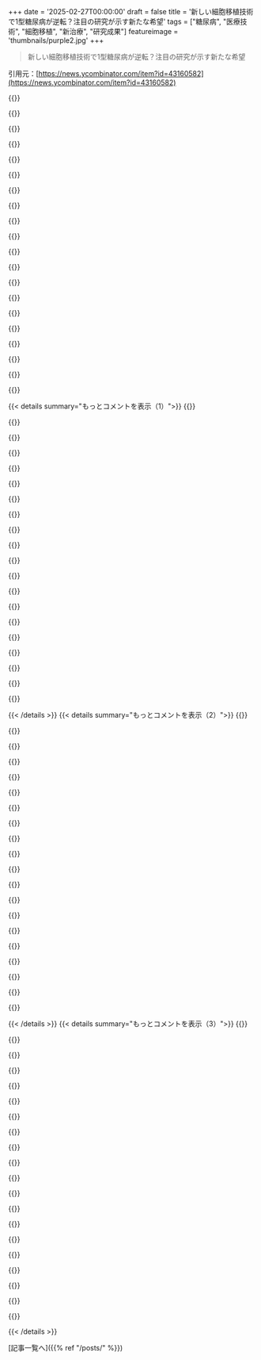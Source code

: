 +++
date = '2025-02-27T00:00:00'
draft = false
title = '新しい細胞移植技術で1型糖尿病が逆転？注目の研究が示す新たな希望'
tags = ["糖尿病", "医療技術", "細胞移植", "新治療", "研究成果"]
featureimage = 'thumbnails/purple2.jpg'
+++

> 新しい細胞移植技術で1型糖尿病が逆転？注目の研究が示す新たな希望

引用元：[https://news.ycombinator.com/item?id=43160582](https://news.ycombinator.com/item?id=43160582)

{{<matomeQuote body="NIHによる画期的な研究が進んでるのはいいけど、アメリカは無駄に予算削減して大損するんじゃないかって悲しくなるよね。" userName="cassidius" createdAt="2025-02-28T02:31:53" color="">}}

{{<matomeQuote body="重要な研究は大体NIHから資金がもらえるって。だけどほとんどの研究は失敗するんだよ。大きな問題にはNIHが資金を用意してるから、数人のPhDが提案書さえ書けば可能性はあるんだ。" userName="arrty88" createdAt="2025-02-28T13:04:17" color="">}}

{{<matomeQuote body="＞ほとんどの研究は失敗するんだよ<br>結論が出れば、失敗じゃないんじゃない？何かは学べたんだし、研究テーマが価値あるかはまた別の話。" userName="sircastor" createdAt="2025-02-28T16:07:40" color="#38d3d3">}}

{{<matomeQuote body="研究がなかったら、今の大統領が健康で職を全うできてなかった可能性だってあるよね。こんなことがまた起こるリスクを減らす必要がある。" userName="snailmailstare" createdAt="2025-02-28T16:14:38" color="">}}

{{<matomeQuote body="ネガティブな結果が出てもそれは失敗じゃないって考え方が、学問界の大きな問題だと思うな。" userName="klysm" createdAt="2025-02-28T18:53:25" color="#ff33a1">}}

{{<matomeQuote body="大企業でも失敗はよくあることだよね。再編成ややり直し、新しい働き方に繋がる。それが民間じゃ受け入れられてるのに、公共の場合はどうしてなんだろう。" userName="lolive" createdAt="2025-03-01T19:02:19" color="">}}

{{<matomeQuote body="だからネガティブな結果はむしろ科学にとって好ましい結果なんだって言いたい。" userName="klysm" createdAt="2025-03-01T19:54:38" color="#ff33a1">}}

{{<matomeQuote body="科学者やその研究は”可換”じゃない。このまま進歩が失われる世代が出ちゃうと思う。物事は徐々に停滞するだろうし、それは偶然じゃなくて意図的にそうなってるんだ。" userName="ck2" createdAt="2025-02-28T17:51:35" color="">}}

{{<matomeQuote body="心配しなくても、彼らはこの研究を救ったとして恩を売るんじゃない？" userName="asciii" createdAt="2025-02-28T03:17:33" color="">}}

{{<matomeQuote body="最近のエボラ関連の予算カットのことを言ってるの？" userName="kleiba" createdAt="2025-02-28T17:42:16" color="">}}

{{<matomeQuote body="問題なのは、資金がアメリカの治療を必要としている消費者に還元されないことだね。" userName="KumaBear" createdAt="2025-02-28T22:21:30" color="">}}

{{<matomeQuote body="アメリカの消費者は、昨日までなかった治療を受けて、その特許が約15年後にはフリーになる。まあ、表面上はそれなりに妥当なやり取りじゃないかな。" userName="thereisnospork" createdAt="2025-02-28T22:43:26" color="">}}

{{<matomeQuote body="他の国も1/3の価格でアクセスできてるからね。" userName="KumaBear" createdAt="2025-02-28T23:56:35" color="">}}

{{<matomeQuote body="＞他の国も1/3の価格でアクセスできてる。<br>1) 他の国にはアメリカのような愚かな医療システムがないことが多い。<br>2) 貧しい国に安い食料や医療を提供することで、世界での影響力を持てるし、様々な病気の拡散を抑えるためにも助けになるんだ。" userName="jghn" createdAt="2025-03-01T17:40:57" color="#38d3d3">}}

{{<matomeQuote body="大事なのはこれらのプロジェクトが資金を得ること。どこの機関が資金を出すかは関係ない。もしある機関が停滞して腐敗したら、別の機関を作る理由は十分ある。" userName="istultus" createdAt="2025-02-28T12:47:14" color="">}}

{{<matomeQuote body="そうだね。でも、NIHに関しては経験があって、停滞や腐敗は見たことがないよ。実際、最近1型糖尿病を逆転させるプロジェクトに資金を出したって聞いた？" userName="karaterobot" createdAt="2025-02-28T16:31:08" color="">}}

{{<matomeQuote body="＞もしある機関が停滞して腐敗したら<br>NIHが“停滞して腐敗している”って言いたいの？それなら、その主張を裏付けるものはあるの？" userName="jghn" createdAt="2025-02-28T14:11:19" color="">}}

{{<matomeQuote body="他のみんなが言っていることを除けば、政府は他の組織が直面する多くの調整問題から免疫があるんだ。それが政府が存在する理由だよ。だから、ゲーム理論的に見て、政府がやることは民間では代替できないことがあるんだ。" userName="anon84873628" createdAt="2025-02-28T20:09:33" color="">}}

{{<matomeQuote body="新しい秩序が前のものより良くなる確証はないよ。世界をハンマーで直そうとしているみたいだね。" userName="catlikesshrimp" createdAt="2025-02-28T14:20:42" color="">}}

{{<matomeQuote body="このコメントはどういう意味？どの研究所のことを言ってるの？" userName="yapyap" createdAt="2025-02-28T14:21:58" color="">}}

{{< details summary="もっとコメントを表示（1）">}}
{{<matomeQuote body="人員削減は一時的なもので、バランスを取るためには必要。会社が百人をクビにしてから再評価して、十人を戻すこともある。繰り返すことで資源と効率が最適化されるんだ。" userName="andreygrehov" createdAt="2025-02-28T16:53:50" color="">}}

{{<matomeQuote body="＞それは違うよ。<br>そんなことない。＞十人が戻る可能性は？<br>十人なんて戻らないよ。＞会社が元通りに機能するようになるのか？<br>そんなのあり得るの？羨ましい。" userName="malfist" createdAt="2025-02-28T17:19:46" color="">}}

{{<matomeQuote body="＞それは違うよ。<br>いや、そんなことはない。＞十人が戻る可能性は？<br>誰でも代わりは作れる。＞機能が元通りになるのか？<br>そうだ、早ければ三〜六ヶ月で回復する。" userName="andreygrehov" createdAt="2025-02-28T17:34:27" color="">}}

{{<matomeQuote body="＞デジタル時代に、情報が完全に記録されることはない。<br>全然記録が追いついてない人も多いんじゃない？実際重要な知識はドキュメントに載ってないことが多いよ。" userName="malfist" createdAt="2025-02-28T17:58:13" color="">}}

{{<matomeQuote body="“試用期間中の社員”って何を意味するの？部門での平均勤続年数は？" userName="eadler" createdAt="2025-02-28T19:14:52" color="">}}

{{<matomeQuote body="彼らは雇用の最初の年にいる。" userName="andreygrehov" createdAt="2025-02-28T19:20:25" color="">}}

{{<matomeQuote body="いや、今の役職に就いてまだ1年未満なんだ。つまり新入社員か昇進したばかりか。" userName="jghn" createdAt="2025-02-28T21:02:07" color="">}}

{{<matomeQuote body="その通り。ほとんど昇進してない。前の経験があっても、新しい役職での影響力はまだ育ってないから、退職しても大きな影響はないよ。" userName="andreygrehov" createdAt="2025-03-01T00:18:22" color="">}}

{{<matomeQuote body="実際にそうなの？昇進したり職を移った人はどうなるの？この件って全ての連邦職に当てはまるの？" userName="eadler" createdAt="2025-02-28T20:25:58" color="">}}

{{<matomeQuote body="試用雇用者だけってわけじゃないよ。例えばこんなケースもある。<br>https://www.science.org/content/article/nih-ban-renewing-sen...<br>機関も”大幅削減”の計画を立てるように指示されてる。EPAは65％削減を計画中で、Fish and WildlifeやBureau of Indian Affairsも40％を準備してる。これらの削減はまだ行われていないけど、ありそう。" userName="costigan" createdAt="2025-02-28T19:08:43" color="#ff5733">}}

{{<matomeQuote body="その通り。試用雇用者だけじゃなく、必要ない人や、必要な業務が続かない場合は再雇用される可能性がある。" userName="andreygrehov" createdAt="2025-02-28T19:18:39" color="">}}

{{<matomeQuote body="契約だけの話じゃないよ。USAIDの全従業員に30日以内に業務を停止させる指示を出すことも”削減”だし、国立公園の季節労働者を雇わないのも削減だ。CDCのウェブサイトから情報を削除するのも削減で、インフルエンザワクチンの会議をキャンセルするのも削減だ。全体の業務とサービスの明らかな混乱だよ。" userName="anon84873628" createdAt="2025-02-28T19:40:06" color="#785bff">}}

{{<matomeQuote body="政府が機能しなくなったら、結果は会社とは違うよ。人員削減をするのが唯一の方法だっていうのはめっちゃ頭が悪い。" userName="philipwhiuk" createdAt="2025-02-28T16:58:40" color="">}}

{{<matomeQuote body="会社も政府も、部門が必要なくなった時以外は全員を解雇することはないよ。特に政府は、重要な機能が続くように保障策があるから、突然機能が停止することはない。政府は、会社とあまり変わらないよ。資源を配分し、職員を管理して、効率化を目指してるんだから。" userName="andreygrehov" createdAt="2025-02-28T17:16:12" color="">}}

{{<matomeQuote body="島の拒絶反応を防ぐためには、長期的に免疫抑制剤を服用する必要があるんだ。これじゃあ話にならない。免疫抑制剤は、インスリン治療よりも生活の質が低いと一般的に考えられてるから、膵臓移植はすでに免疫抑制剤を使ってる1型糖尿病患者にしか行われないんだよ。" userName="Trasmatta" createdAt="2025-02-24T15:40:45" color="">}}

{{<matomeQuote body="今、多くのバイオテクノロジー企業が免疫抑制剤を使わない島細胞移植の研究を進めてるよ。例えば、Sanaは免疫抑制なしの島細胞移植を発表したし、Vertexでも進行中の試験があるんだ。" userName="forgotpwagain" createdAt="2025-02-27T23:56:17" color="#38d3d3">}}

{{<matomeQuote body="いつか、免疫反応を防ぎつつ、外部からの栄養供給やホルモン調整を可能にする細胞の「ケージング」システムが実現することを期待してる。血液脳関門みたいな感じで、もしくは胎盤の役割みたいな。" userName="Terr_" createdAt="2025-02-27T23:34:37" color="#785bff">}}

{{<matomeQuote body="特定の自己免疫反応を抑えることができると面白いね。今のところは、どれも一律に対処する方法しかないから。" userName="Gibbon1" createdAt="2025-02-28T08:19:26" color="">}}

{{<matomeQuote body="私の意見は、免疫システムの入り組んだ構造は一部がセキュリティ機能として設計されているんじゃないかってこと。そうは言っても、長年にわたるその攻撃者から学ぶこともあると思う。" userName="Terr_" createdAt="2025-02-28T21:47:19" color="">}}

{{<matomeQuote body="そうだね！それについての移植に関する研究があったと思う。詳細はわからないけど、もし成功すればまだ長い道のりだろうね。" userName="Trasmatta" createdAt="2025-02-27T23:42:49" color="">}}


{{< /details >}}
{{< details summary="もっとコメントを表示（2）">}}
{{<matomeQuote body="1型糖尿病の私としても実感してる。インスリンを使うのは面倒だけど、免疫抑制剤の方が絶対にイヤだ。どれだけ悪化するか想像もつかないよ。" userName="bradleyy" createdAt="2025-02-28T21:25:34" color="#ff5733">}}

{{<matomeQuote body="まさにその通り。膵島を攻撃している免疫系のその一部をリセットするのは難しいけど、全体をオフにするかリセットするのはもっと難しいんだ。" userName="pixl97" createdAt="2025-02-27T23:40:30" color="">}}

{{<matomeQuote body="期待できるのは、いつかは患者から幹細胞を取り出して、膵島細胞に特化させることが可能になるってこと。今はコストが高いけど、最終的にはプロセスが改善されて、コストも下がるはず。" userName="mlhpdx" createdAt="2025-02-28T00:23:41" color="#38d3d3">}}

{{<matomeQuote body="最も簡単な方法は、免疫システムを一度全部破壊して、新しいものを入れることかもしれない。免疫システムはいくつかの部分から成り立っているから、一部だけを入れ替えるのでも十分かも。" userName="im3w1l" createdAt="2025-02-28T00:25:25" color="">}}

{{<matomeQuote body="22世紀って感じのテクノロジーだね。夢見るのはいいけど、実際には若い子たちにとっても助けになるとは思えないよ。" userName="jajko" createdAt="2025-02-28T08:28:07" color="">}}

{{<matomeQuote body="いや、これって実際にはエイズの治療法としてすでに使われてるもので、技術的な問題じゃなくて、倫理的な難しさがあるんだ。" userName="throwawaymaths" createdAt="2025-02-28T08:46:24" color="">}}

{{<matomeQuote body="これは今の一般的なアプローチに関するもので、新しいアプローチではないから注意して。" userName="markdog12" createdAt="2025-02-28T01:29:33" color="">}}

{{<matomeQuote body="Humacyteが作ってる血管インプラントがもっと面白いね。免疫系に認識されない細胞からできてるんだ。彼らはβ細胞をこれらのインプラントに組み込める可能性を探ってる。" userName="overview" createdAt="2025-02-28T23:50:24" color="">}}

{{<matomeQuote body="遺伝子工学で免疫反応を抑えた膵臓島細胞と組み合わせれば、実現可能な治療法になるかもね。" userName="jablongo" createdAt="2025-02-28T02:48:22" color="#ff33a1">}}

{{<matomeQuote body="はい、患者自身の幹細胞から膵臓島細胞を誘導できるよ。" userName="gsf_emergency_2" createdAt="2025-02-28T05:43:08" color="">}}

{{<matomeQuote body="でも、糖尿病の人の免疫系はそれをも排除しようとしてるからね…" userName="tech2" createdAt="2025-02-28T06:38:38" color="">}}

{{<matomeQuote body="そう、Sanaは“HIP”を幹細胞にも適用しようとしてるよ。" userName="gsf_emergency_2" createdAt="2025-02-28T08:09:09" color="">}}

{{<matomeQuote body="免疫は大きな問題だね。いずれにせよ膵臓島は補充が必要だと思うし、医者も免疫抑制なしではそう簡単には試さないよ。" userName="y-curious" createdAt="2025-02-28T03:28:55" color="">}}

{{<matomeQuote body="がんのリスクの上昇と1型糖尿病のリスクとのトレードオフってこと？あまり楽しそうなトレードオフではないけど、詳しいことはわからない。" userName="karim79" createdAt="2025-02-27T23:17:16" color="">}}

{{<matomeQuote body="1型糖尿病の俺から言わせてもらうと、移植って免疫抑制剤が必要だからあんまり魅力的じゃないんだよな。インスリン治療の方が全然ありがたい。免疫抑制剤なしでの新しい治療法が出ない限り、突破口にはならないと思う。だからクローズドループ人工膵臓システムみたいな方向がいいんじゃないかな。" userName="Trasmatta" createdAt="2025-02-27T23:38:52" color="#ff5c5c">}}

{{<matomeQuote body="インスリン特異的免疫療法が進行中だから、近い未来にはインスリンや他の膵臓抗原に対する耐性を復元できるようになるはず。これがβ細胞の破壊を止めて、1型糖尿病を防いで、最小限の副作用で移植を可能にすることが理想だね。" userName="nextos" createdAt="2025-02-28T00:26:27" color="#785bff">}}

{{<matomeQuote body="クローズドループシステムはそんなに進化したものじゃないと思う。CGMデータに基づいてインスリンを自動で投与するけど、自分で打つのと大差ないし、デバイスに常に繋がってるのもストレスだ。CGMデータも正確じゃないし、効率的には見えないんだ。この人工膵臓ってのはマーケティング的な表現に過ぎないから、本当の治療法が必要なんだよ。" userName="riebalas" createdAt="2025-02-28T15:06:54" color="">}}

{{<matomeQuote body="お気持ちお察しします。もっといい解決策が近いうちに見つかることを願ってます。" userName="karim79" createdAt="2025-02-27T23:55:27" color="">}}

{{<matomeQuote body="ラパマイシンみたいな抗拒絶薬を使うと、癌のリスクは上がらないよ。むしろ免疫を抑える作用じゃなくて、過剰免疫を防ぐ薬だからね。多くの研究で、臓器移植患者がラパマイシンを使うことで癌の発生率が下がることが示されてるんだ。" userName="arcticbull" createdAt="2025-02-28T02:41:54" color="#45d325">}}

{{<matomeQuote body="癌細胞はラパマイシンに抵抗性を示すことがある。癌の方が1型糖尿病より悪化するから、糖尿病は管理できるけど、癌はそうじゃないよ。" userName="catlikesshrimp" createdAt="2025-02-28T14:25:52" color="">}}


{{< /details >}}
{{< details summary="もっとコメントを表示（3）">}}
{{<matomeQuote body="ラパマイシンに対する抵抗性の証拠はあるの？癌の発生率が移植患者においてラパマイシンを使った場合、一般の人より低いってデータがあるんだけど。" userName="arcticbull" createdAt="2025-02-28T16:59:39" color="">}}

{{<matomeQuote body="参考文献を載せなかったことを謝るよ。このトピックはオンコロジーでは広く知られてるから。" userName="catlikesshrimp" createdAt="2025-02-28T19:30:12" color="">}}

{{<matomeQuote body="リンクありがとう！個人的には、非ラパマイシン感受性の癌細胞が選ばれそうだけど、それが癌のリスクを高めるわけじゃないと思う。それに、ラパマイシンを使った移植患者の癌率の低下とはどう整合性をとるの？免疫が正常なら癌は排除されるはずだけど、ラパマイシンは違うからそこが面白いところだね。" userName="arcticbull" createdAt="2025-02-28T20:13:44" color="#ff33a1">}}

{{<matomeQuote body="最近、患者自身の幹細胞を使った“ブレイクスルー”があったみたいだね。これなら免疫抑制が必要なくなるから癌リスクも軽減できるかもね。" userName="gsf_emergency_2" createdAt="2025-02-28T02:19:12" color="#ff5733">}}

{{<matomeQuote body="患者の自身の幹細胞だし、免疫抑制は必要ないって言ってるけど、それがどういうことか分からない。1型糖尿病は免疫系がインスリンを作る細胞を攻撃するせいでなる自己免疫疾患だから、細胞を補充してもまた攻撃されちゃうんじゃないの？" userName="klipt" createdAt="2025-02-28T05:36:28" color="">}}

{{<matomeQuote body="重要なのは、何年後に患者がどうなっているかを確認することだね。急いで商品化するのは良くないよ。<br>＞”25歳の女性が自分の再プログラミングされた幹細胞から作られたインスリン分泌細胞の移植を受けた最初の成功者”" userName="gsf_emergency_2" createdAt="2025-02-28T05:54:22" color="#38d3d3">}}

{{<matomeQuote body="過去に1型糖尿病の患者の免疫系を”リセット”して、インスリンが必要なくなったって研究もあったよ。" userName="kakoni" createdAt="2025-02-28T07:10:53" color="">}}

{{<matomeQuote body="著者は競合する利害関係はないって言ってるけど、その研究は特許に使われてるんだ。実際の世界でどうなるかは、落ち着いた後に見届けよう。" userName="hereme888" createdAt="2025-02-28T00:54:13" color="">}}

{{<matomeQuote body="素晴らしいね。これが完璧になったら、みんなを治せるだけの膵臓が足りることを願ってる。私の膵臓は、もしドナーとして適格になったら、兄弟に譲る予定なんだ。" userName="ThrowawayTestr" createdAt="2025-02-28T03:37:34" color="#ff33a1">}}

{{<matomeQuote body="5年後？" userName="whostolemyhat" createdAt="2025-02-28T10:00:54" color="">}}

{{<matomeQuote body="いいね！次は2型も治して、砂糖の摂取を減らすことで管理するのじゃなくて、ただ薬を飲めばいいってことにしよう！" userName="smm11" createdAt="2025-02-28T18:40:23" color="">}}

{{<matomeQuote body="マウスだけじゃなくて、『T1Dのような』環境にしたマウスだよ。人間でのテストは早すぎるけど、マウスの研究は一般には新しい話じゃないね（でも、フォローアップのための資金集めには良いけど）。" userName="mlhpdx" createdAt="2025-02-28T00:21:21" color="">}}

{{<matomeQuote body="昨年末、ある女性のT1Dが彼女自身の幹細胞由来のβ細胞を使って寛解したんだって。<br>https://www.nature.com/articles/s41591-024-03394-9<br>免疫抑制剤を使っていたから、これらの新しいβ細胞が免疫抑制なしでどれくらい持つかはまだ不明だけど、他の進行中の試験も promising な結果を示しているよ。" userName="bitwize" createdAt="2025-02-28T01:15:46" color="#ff5c5c">}}

{{<matomeQuote body="確かに、マウスが対象だったことをタイトルに反映してほしいな。ちょっと誤解を招く表現だよ。" userName="strkitten" createdAt="2025-02-28T03:19:30" color="">}}

{{<matomeQuote body="ほんとすごいよね！どこでも1型糖尿病を逆転させるなんて夢みたい！<br>人間には選択肢になるまでまだまだ道のりがあるし、選ばれる選択肢になるまでにはさらに時間がかかるけど、これはいいニュースだね。" userName="_carbyau_" createdAt="2025-02-28T00:30:28" color="#785bff">}}

{{<matomeQuote body="免疫抑制剤が必要なら、全膵臓の移植はもうできるけど、実際やらないのは免疫抑制の方がインスリン注射よりも大変だからだよね。どんな研究も将来的には大きな利益になるだろうけど、今は”素晴らしいニュース”からは程遠いと思う。" userName="jfengel" createdAt="2025-02-28T00:35:48" color="">}}

{{<matomeQuote body="君とは科学へのアプローチが違うようだね。<br>研究は必ずしも線形じゃなくて、いろんな道に資金を提供すべきだと思う。<br>多くの道は”決定的な答え”にはならないけど、他のシナリオでも使える技術を作り出したり、他の方法を確実に排除したりするんだよ。<br>このFineArticleは他のアプローチとは異なる道を示していて、大きなステップを踏んだと思う。金の使い方としてはいいと思うよ。君の投稿からは、レースみたいに思えるよ。今勝っているものだけが称賛されるべきだって伝えたいのかな？" userName="_carbyau_" createdAt="2025-02-28T01:30:47" color="#ff5c5c">}}

{{<matomeQuote body="ラパマイシンはマウスの寿命を他のどの化合物よりも長くするよ。" userName="energy123" createdAt="2025-02-28T01:56:52" color="">}}

{{<matomeQuote body="長寿の効果はかなり低い用量でも見られるよ。<br>https://en.m.wikipedia.org/wiki/The_dose_makes_the_poison" userName="nahsra" createdAt="2025-02-28T11:35:01" color="">}}

{{<matomeQuote body="素晴らしい！次はタイプ２を治療しよう、こっちはあまり注目されてないもんね。" userName="pepsi-not-coke" createdAt="2025-02-28T11:32:02" color="">}}


{{< /details >}}


[記事一覧へ]({{% ref "/posts/" %}})
